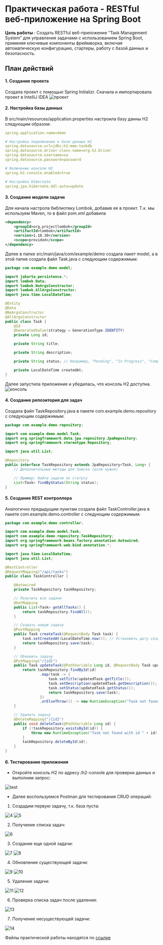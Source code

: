# Практическая работа - RESTful веб-приложение на Spring Boot

**Цель работы** : Создать RESTful веб-приложение “Task Management System” для управления задачами с использованием Spring Boot, применяя ключевые компоненты фреймворка, включая автоматическую конфигурацию, стартеры, работу с базой данных и безопасность.

## План действий

#### 1. Создание проекта
Создала проект с помощью Spring Initializr. Скачала и импортировала проект в IntelliJ IDEA 
![проект](image/1.png)

#### 2. Настройка базы данных
В src/main/resources/application.properties настроила базу данны H2 следующим образом: 
```yml
spring.application.name=demo

# Настройка подключения к базе данных H2
spring.datasource.url=jdbc:h2:mem:taskdb
spring.datasource.driver-class-name=org.h2.Driver
spring.datasource.username=sa
spring.datasource.password=password

# Включение консоли H2
spring.h2.console.enabled=true

# Настройка Hibernate
spring.jpa.hibernate.ddl-auto=update

```

#### 3. Создание модели задачи

Для начала настрола библиотеку Lombok, добавив ее в проект. Т.к. мы используем Maven, то в файл pom.xml добавила

```xml
<dependency>
    <groupId>org.projectlombok</groupId>
    <artifactId>lombok</artifactId>
    <version>1.18.30</version>
    <scope>provided</scope>
</dependency>
```

Далее в папке src/main/java/com/example/demo создала пакет model, а в этой папке создала файл Task.java с следующим содержимым:

```java
package com.example.demo.model;

import jakarta.persistence.*;
import lombok.Data;
import lombok.NoArgsConstructor;
import lombok.AllArgsConstructor;
import java.time.LocalDateTime;

@Entity
@Data
@NoArgsConstructor
@AllArgsConstructor
public class Task {
    @Id
    @GeneratedValue(strategy = GenerationType.IDENTITY)
    private Long id;

    private String title;

    private String description;

    private String status; // Например, "Pending", "In Progress", "Completed"

    private LocalDateTime createdAt;
}

```
Далее запустила приложение и убедилась, что консоль H2 доступна. 
![консоль](image/2.png)

#### 4. Создание репозитория для задач

Создала файл TaskRepository.java в пакете com.example.demo.repository с следующим содержимым:

```java
package com.example.demo.repository;

import com.example.demo.model.Task;
import org.springframework.data.jpa.repository.JpaRepository;
import org.springframework.stereotype.Repository;

import java.util.List;

@Repository
public interface TaskRepository extends JpaRepository<Task, Long> {
    // Дополнительные методы для поиска (если нужно)

    // Пример: Найти задачи по статусу
    List<Task> findByStatus(String status);
}
```

#### 5. Создание REST контроллера

Аналогично предыдущим пунктам создала файл TaskController.java в пакете com.example.demo.controller с следующим содержимым:

```java
package com.example.demo.controller;

import com.example.demo.model.Task;
import com.example.demo.repository.TaskRepository;
import org.springframework.beans.factory.annotation.Autowired;
import org.springframework.web.bind.annotation.*;

import java.time.LocalDateTime;
import java.util.List;

@RestController
@RequestMapping("/api/tasks")
public class TaskController {

    @Autowired
    private TaskRepository taskRepository;

    // Получить все задачи
    @GetMapping
    public List<Task> getAllTasks() {
        return taskRepository.findAll();
    }

    // Создать новую задачу
    @PostMapping
    public Task createTask(@RequestBody Task task) {
        task.setCreatedAt(LocalDateTime.now()); // Установить дату создания задачи
        return taskRepository.save(task);
    }

    // Обновить задачу
    @PutMapping("/{id}")
    public Task updateTask(@PathVariable Long id, @RequestBody Task updatedTask) {
        return taskRepository.findById(id)
                .map(task -> {
                    task.setTitle(updatedTask.getTitle());
                    task.setDescription(updatedTask.getDescription());
                    task.setStatus(updatedTask.getStatus());
                    return taskRepository.save(task);
                })
                .orElseThrow(() -> new RuntimeException("Task not found with id " + id)); 
    }

    // Удалить задачу
    @DeleteMapping("/{id}")
    public void deleteTask(@PathVariable Long id) {
        if (!taskRepository.existsById(id)) {
            throw new RuntimeException("Task not found with id " + id);
        }
        taskRepository.deleteById(id);
    }
}

```
#### 6. Тестирование приложения

* Откройте консоль H2 по адресу /h2-console для проверки данных и выполним запрос:
  
![test](image/3.png)

* Далее воспользуемся Postman для тестирования CRUD операций:

1. Создадим первую задачу, т.к. база пуста:

![4](image/4.png)
![5](image/5.png)

2. Получение списка задач:

![6](image/6.png)

3. Создание еще одной задачи:

![7](image/7.png)
![8](image/8.png)

4. Обновление существующей задачи:

![9](image/9.png)
![10](image/10.png)

5. Удаление задачи:

![11](image/11.png)
![12](image/12.png)

6. Проверка списка задач после удаления:

![13](image/13.png)

7. Получение несуществующей задачи:

![14](image/14.png)

Файлы практической работы находятся по [ссылке](demo)
